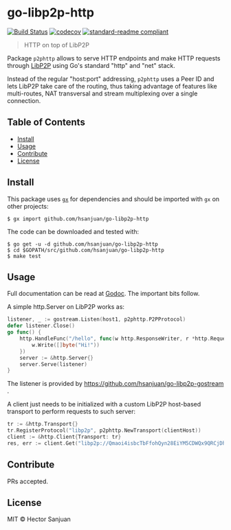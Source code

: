 # go-libp2p-http

[![Build Status](https://travis-ci.org/hsanjuan/go-libp2p-http.svg?branch=master)](https://travis-ci.org/hsanjuan/go-libp2p-http)
[![codecov](https://codecov.io/gh/hsanjuan/go-libp2p-http/branch/master/graph/badge.svg)](https://codecov.io/gh/hsanjuan/go-libp2p-http)
[![standard-readme compliant](https://img.shields.io/badge/standard--readme-OK-green.svg)](https://github.com/RichardLitt/standard-readme)


> HTTP on top of LibP2P

Package `p2phttp` allows to serve HTTP endpoints and make HTTP requests through [LibP2P](https://github.com/libp2p/libp2p) using Go's standard "http" and "net" stack.

Instead of the regular "host:port" addressing, `p2phttp` uses a Peer ID and lets LibP2P take care of the routing, thus taking advantage of features like multi-routes,  NAT transversal and stream multiplexing over a single connection.

## Table of Contents

- [Install](#install)
- [Usage](#usage)
- [Contribute](#contribute)
- [License](#license)

## Install

This package uses [`gx`](https://github.com/whyrusleeping/gx-go) for dependencies and should be imported with `gx` on other projects:

```
$ gx import github.com/hsanjuan/go-libp2p-http
```

The code can be downloaded and tested with:

```
$ go get -u -d github.com/hsanjuan/go-libp2p-http
$ cd $GOPATH/src/github.com/hsanjuan/go-libp2p-http
$ make test
```

## Usage

Full documentation can be read at [Godoc](https://godoc.org/github.com/hsanjuan/go-libp2p-http). The important bits follow.

A simple http.Server on LibP2P works as:

```go
listener, _ := gostream.Listen(host1, p2phttp.P2PProtocol)
defer listener.Close()
go func() {
	http.HandleFunc("/hello", func(w http.ResponseWriter, r *http.Request) {
		w.Write([]byte("Hi!"))
	})
	server := &http.Server{}
	server.Serve(listener)
}
```

The listener is provided by https://github.com/hsanjuan/go-libp2p-gostream .

A client just needs to be initialized with a custom LibP2P host-based transport to perform requests to such server:

```go
tr := &http.Transport{}
tr.RegisterProtocol("libp2p", p2phttp.NewTransport(clientHost))
client := &http.Client{Transport: tr}
res, err := client.Get("libp2p://Qmaoi4isbcTbFfohQyn28EiYM5CDWQx9QRCjDh3CTeiY7P/hello")
```

## Contribute

PRs accepted.

## License

MIT © Hector Sanjuan
